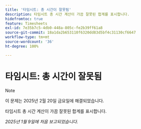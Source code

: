 ```yaml
---
title: '타임시트: 총 시간이 잘못됨'
description: 타임시트 총 시간 계산이 가끔 잘못된 합계를 표시합니다.
hidefromtoc: true
feature: Timesheets
exl-id: 7e35b7c5-4db0-448a-805c-fe2b39ff61a8
source-git-commit: 18a1da2b653110f6320dd83d5bf4c31130cf6647
workflow-type: tm+mt
source-wordcount: '36'
ht-degree: 100%

---
```


# 타임시트: 총 시간이 잘못됨

>[!NOTE]
>
>이 문제는 2025년 2월 20일 금요일에 해결되었습니다.

타임시트 총 시간 계산이 가끔 잘못된 합계를 표시합니다.

_2025년 1월 9일에 처음 보고되었습니다._
